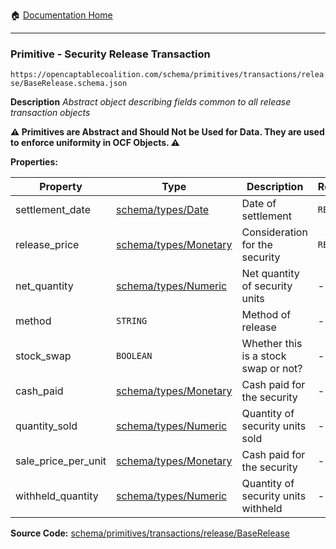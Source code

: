:house: [Documentation Home](/README.md)

---

### Primitive - Security Release Transaction

`https://opencaptablecoalition.com/schema/primitives/transactions/release/BaseRelease.schema.json`

**Description** _Abstract object describing fields common to all release transaction objects_

**:warning: Primitives are Abstract and Should Not be Used for Data. They are used to enforce uniformity in OCF Objects. :warning:**

**Properties:**

| Property            | Type                                                    | Description                          | Required   |
| ------------------- | ------------------------------------------------------- | ------------------------------------ | ---------- |
| settlement_date     | [schema/types/Date](/docs/schema/types/Date.md)         | Date of settlement                   | `REQUIRED` |
| release_price       | [schema/types/Monetary](/docs/schema/types/Monetary.md) | Consideration for the security       | `REQUIRED` |
| net_quantity        | [schema/types/Numeric](/docs/schema/types/Numeric.md)   | Net quantity of security units       | -          |
| method              | `STRING`                                                | Method of release                    | -          |
| stock_swap          | `BOOLEAN`                                               | Whether this is a stock swap or not? | -          |
| cash_paid           | [schema/types/Monetary](/docs/schema/types/Monetary.md) | Cash paid for the security           | -          |
| quantity_sold       | [schema/types/Numeric](/docs/schema/types/Numeric.md)   | Quantity of security units sold      | -          |
| sale_price_per_unit | [schema/types/Monetary](/docs/schema/types/Monetary.md) | Cash paid for the security           | -          |
| withheld_quantity   | [schema/types/Numeric](/docs/schema/types/Numeric.md)   | Quantity of security units withheld  | -          |

**Source Code:** [schema/primitives/transactions/release/BaseRelease](/schema/primitives/transactions/release/BaseRelease.schema.json)
